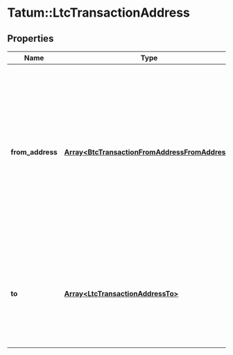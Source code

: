 # Tatum::LtcTransactionAddress

## Properties
Name | Type | Description | Notes
------------ | ------------- | ------------- | -------------
**from_address** | [**Array&lt;BtcTransactionFromAddressFromAddress&gt;**](BtcTransactionFromAddressFromAddress.md) | Array of addresses and corresponding private keys. Tatum will automatically scan last 100 transactions for each address and will use all of the unspent values. We advise to use this option if you have 1 address per 1 transaction only. | 
**to** | [**Array&lt;LtcTransactionAddressTo&gt;**](LtcTransactionAddressTo.md) | Array of addresses and values to send Litecoins to. Values must be set in LTC. Difference between from and to is transaction fee. | 

